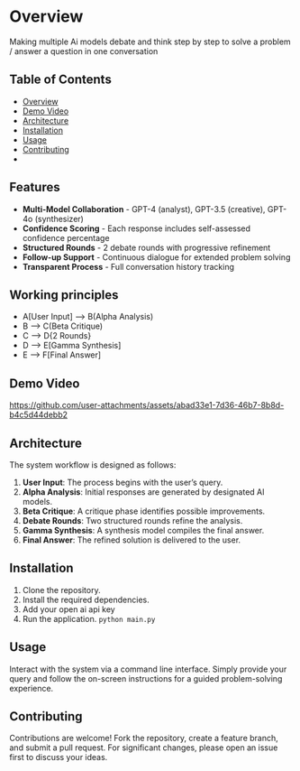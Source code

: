 # Overview 

Making multiple Ai models debate and think step by step to solve a problem / answer a question in one conversation

## Table of Contents
- [Overview](#overview)
- [Demo Video](#demo-video)
- [Architecture](#architecture)
- [Installation](#installation)
- [Usage](#usage)
- [Contributing](#contributing)
- 

## Features 

- **Multi-Model Collaboration** - GPT-4 (analyst), GPT-3.5 (creative), GPT-4o (synthesizer)
- **Confidence Scoring** - Each response includes self-assessed confidence percentage
- **Structured Rounds** - 2 debate rounds with progressive refinement
- **Follow-up Support** - Continuous dialogue for extended problem solving
- **Transparent Process** - Full conversation history tracking

## Working principles 

- A[User Input] --> B(Alpha Analysis)
- B --> C(Beta Critique)
- C --> D{2 Rounds}
- D --> E[Gamma Synthesis]
- E --> F[Final Answer]


## Demo Video

https://github.com/user-attachments/assets/abad33e1-7d36-46b7-8b8d-b4c5d44debb2


## Architecture 

The system workflow is designed as follows:

1. **User Input**: The process begins with the user’s query.
2. **Alpha Analysis**: Initial responses are generated by designated AI models.
3. **Beta Critique**: A critique phase identifies possible improvements.
4. **Debate Rounds**: Two structured rounds refine the analysis.
5. **Gamma Synthesis**: A synthesis model compiles the final answer.
6. **Final Answer**: The refined solution is delivered to the user.

## Installation

1. Clone the repository.
2. Install the required dependencies.
3. Add your open ai api key
4. Run the application. `python main.py`

## Usage

Interact with the system via a command line interface. Simply provide your query and follow the on-screen instructions for a guided problem-solving experience.

## Contributing

Contributions are welcome! Fork the repository, create a feature branch, and submit a pull request. For significant changes, please open an issue first to discuss your ideas.

